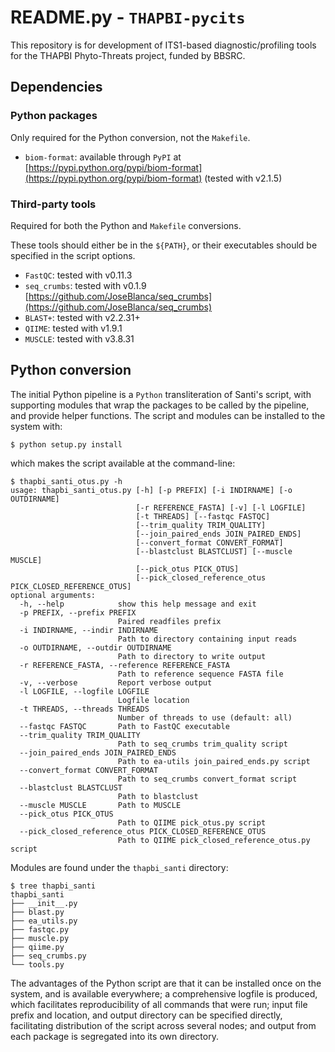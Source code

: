 # README.py - `THAPBI-pycits`
This repository is for development of ITS1-based diagnostic/profiling tools for the THAPBI Phyto-Threats project, funded by BBSRC.

## Dependencies

### Python packages

Only required for the Python conversion, not the `Makefile`.

* `biom-format`: available through `PyPI` at [https://pypi.python.org/pypi/biom-format](https://pypi.python.org/pypi/biom-format) (tested with v2.1.5)

### Third-party tools

Required for both the Python and `Makefile` conversions.

These tools should either be in the `${PATH}`, or their executables should be specified in the script options.

* `FastQC`: tested with v0.11.3
* `seq_crumbs`: tested with v0.1.9 [https://github.com/JoseBlanca/seq_crumbs](https://github.com/JoseBlanca/seq_crumbs)
* `BLAST+`: tested with v2.2.31+
* `QIIME`: tested with v1.9.1
* `MUSCLE`: tested with v3.8.31


## Python conversion

The initial Python pipeline is a `Python` transliteration of Santi's script, with supporting modules that wrap the packages to be called by the pipeline, and provide helper functions. The script and modules can be installed to the system with:

```
$ python setup.py install
```

which makes the script available at the command-line:

```
$ thapbi_santi_otus.py -h
usage: thapbi_santi_otus.py [-h] [-p PREFIX] [-i INDIRNAME] [-o OUTDIRNAME]
                            [-r REFERENCE_FASTA] [-v] [-l LOGFILE]
                            [-t THREADS] [--fastqc FASTQC]
                            [--trim_quality TRIM_QUALITY]
                            [--join_paired_ends JOIN_PAIRED_ENDS]
                            [--convert_format CONVERT_FORMAT]
                            [--blastclust BLASTCLUST] [--muscle MUSCLE]
                            [--pick_otus PICK_OTUS]
                            [--pick_closed_reference_otus PICK_CLOSED_REFERENCE_OTUS]
optional arguments:
  -h, --help            show this help message and exit
  -p PREFIX, --prefix PREFIX
                        Paired readfiles prefix
  -i INDIRNAME, --indir INDIRNAME
                        Path to directory containing input reads
  -o OUTDIRNAME, --outdir OUTDIRNAME
                        Path to directory to write output
  -r REFERENCE_FASTA, --reference REFERENCE_FASTA
                        Path to reference sequence FASTA file
  -v, --verbose         Report verbose output
  -l LOGFILE, --logfile LOGFILE
                        Logfile location
  -t THREADS, --threads THREADS
                        Number of threads to use (default: all)
  --fastqc FASTQC       Path to FastQC executable
  --trim_quality TRIM_QUALITY
                        Path to seq_crumbs trim_quality script
  --join_paired_ends JOIN_PAIRED_ENDS
                        Path to ea-utils join_paired_ends.py script
  --convert_format CONVERT_FORMAT
                        Path to seq_crumbs convert_format script
  --blastclust BLASTCLUST
                        Path to blastclust
  --muscle MUSCLE       Path to MUSCLE
  --pick_otus PICK_OTUS
                        Path to QIIME pick_otus.py script
  --pick_closed_reference_otus PICK_CLOSED_REFERENCE_OTUS
                        Path to QIIME pick_closed_reference_otus.py script
```

Modules are found under the `thapbi_santi` directory:

```
$ tree thapbi_santi
thapbi_santi
├── __init__.py
├── blast.py
├── ea_utils.py
├── fastqc.py
├── muscle.py
├── qiime.py
├── seq_crumbs.py
└── tools.py
```

The advantages of the Python script are that it can be installed once on the system, and is available everywhere; a comprehensive logfile is produced, which facilitates reproducibility of all commands that were run; input file prefix and location, and output directory can be specified directly, facilitating distribution of the script across several nodes; and output from each package is segregated into its own directory.